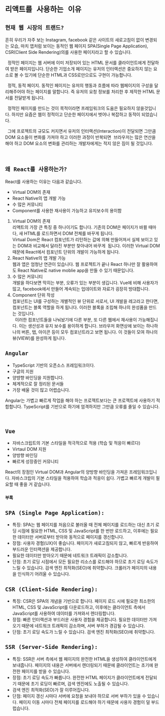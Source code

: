# ``리액트를 사용하는 이유``

## `현재 웹 시장의 트랜드?`


흔히 우리가 자주 보는 Instagram, facebook 같은 사이트의 새로고침이 없이 변경되는 모습, 마치 앱처럼 보이는 동적인 웹 페이지 SPA(Single Page Application), CSR(Client Side Rendering)의를 사용한 페이지라고 할 수 있습니다.   

 
정적인 페이지는 웹 서버에 이미 저장되어 있는 HTML 문서를 클라이언트에게 전달하여 받은 페이지입니다. 단순한 기업소개 페이지는 유저의 인터랙션은 중요하지 않는 요소로 볼 수 있기에 단순한 HTML과 CSS로만으로도 구현이 가능합니다.   

 
정적, 동적 페이지.
동적인 페이지는 유저의 행동과 흐름에 따라 웹페이지의 구성을 달리해주어야 하는 페이지를 말합니다. 즉 유저의 요청 정보를 처리한 후 제작한 HTML 문서를 전달받게 됩니다.   

 
정적인 페이지를 만드는 것이 목적이라면 프레임워크의 도움은 필요하지 않을것입니다. 하지만 요즘은 웹이 정적이고 단순한 페이지에서 벗어나 복잡하고 동적이 되었습니다.   

 
그에 프로젝트의 규모도 커지면서 유저의 인터랙션(Interaction)이 전달되면 그만큼 DOM 요소들이 변화를 가져야 하고 이러한 과정이 반복되면  브라우저는 많은 연산을 해야 하고 DOM 요소의 변화를 관리하는 개발자에게는 적지 않은 짐이 될 것입니다.   

 
## `왜 React를 사용하는가?`

React를 사용하는 이유는 다음과 같습니다.

* Virtual DOM의 존재   
* React Native의 앱 개발 가능   
* 수 많은 커뮤니티   
* Component를 사용한 재사용이 가능하고 유지보수의 용이함   

1. Virtual DOM의 존재   
리액트의 가장 큰 특징 중 하나이기도 합니다.
기존의 DOM은 페이지가 바뀔 때마다, 새 HTML를 로드하면서 DOM 전체를 바꾸게 됩니다.   
Virtual Dom은 React 컴포넌트가 리턴하는 값에 의해 만들어져서 실제 보이고 있는 DOM과 비교해서 달라진 부분만 찾아내어 바꾸게  됩니다. 이러한 Virtual DOM 때문에 React에서 컴포넌트 단위의 개발이 가능하게 됩니다.
 
2. React Native의 앱 개발 가능   
웹과 앱은 엄청난 연관이 있습니다. 웹 프로젝트가 끝나 React 하나만 잘 활용하여도 React Native로 native moblie app을 만들 수 있기 때문입니다.
 
3. 수 많은 커뮤니티   
개발을 하다보면 막히는 부분, 오류가 있는 부분이 생깁니다.
Vue에 비해 사용자가 많고, facebook에서 만들어 계속되는 업데이트와 자료가 굉장히 방대합니다.
 
4. Component 단위 작성   
컴포넌트는 UI를 구성하는 개별적인 뷰 단위로 서로서, UI 개발을 레고라고 한다면, 컴포넌트는 블록 역할을 하게 됩니다. 이러한 블록을 조립해 하나의 완성품을 만드는 것입니다.   
 
이러한 컴포넌트들을 나눠놨기에 다른 부분, 또 다른 웹에서 재사용이 가능해집니다. 이는 생산성과 유지 보수를 용이하게 합니다. 브라우저 화면상에 보이는 하나하나의 버튼, 탭, 아이콘 등이 모두 컴포넌트라고 보면 됩니다. 이 것들이 모여 하나의 뷰(VIEW)를 완성하게 됩니다.


## `Angular`
* TypeScript 기반의 오픈소스 프레임워크이다.
* 구글의 지원
* 양뱡향 바인딩을 지원합니다.
* 체계적으로 잘 정리된 문서들
* 가장 배울 것이 많고 어렵습니다.   

Angular는 가볍고 빠르게 작업을 해야 하는 프로젝트보다는 큰 프로젝트에 사용하기 적합합니다. TypeScript를 기반으로 하기에 엄격하지만 그만큼 오류를 줄일 수 있습니다.   

 
## `Vue`   
* 자바스크립트의 기본 스타일을 적극적으로 적용 (학습 및 적응이 빠르다)
* Virtaul DOM 지원
* 양방향 바인딩
* 빠르게 성장중인 커뮤니티   

React의 장점인 Virtual DOM과 Angular의 양방향 바인딩을 가져온 프레임워크입니다.
자바스크립의 기본 스타일을 적용하여 학습과 적응이 쉽다. 가볍고 빠르게 개발이 필요할 때 좋을 거 같습니다.   

### `부록`
## `SPA (Single Page Application):`
* 특징: SPA는 웹 페이지를 처음으로 불러올 때 전체 페이지를 로드하는 대신 초기 로딩 시점에 필요한 HTML, CSS 및 JavaScript를 한 번만 로드하고, 이후에는 필요한 데이터만 서버로부터 받아와 동적으로 페이지를 갱신합니다.
* 장점: 사용자 경험(UX)이 좋습니다. 페이지가 새로고침되지 않고, 빠르게 반응하여 부드러운 인터랙션을 제공합니다.
* 필요한 데이터만 받아오기 때문에 네트워크 트래픽이 감소합니다.
* 단점: 초기 로딩 시점에서 모든 필요한 리소스를 로드해야 하므로 초기 로딩 속도가 느릴 수 있습니다. 검색 엔진 최적화(SEO)에 취약합니다. 크롤러가 페이지의 내용을 인식하기 어려울 수 있습니다.
## `CSR (Client-Side Rendering):`
* 특징: CSR은 SPA의 개념을 기반으로 합니다. 페이지 로드 시에 필요한 최소한의 HTML, CSS 및 JavaScript를 다운로드하고, 이후에는 클라이언트 측에서 JavaScript를 사용하여 데이터를 가져와서 렌더링합니다.
* 장점: 빠른 인터랙션과 부드러운 사용자 경험을 제공합니다.  필요한 데이터만 가져오기 때문에 네트워크 트래픽이 감소하며, 서버 부하가 경감될 수 있습니다.
* 단점: 초기 로딩 속도가 느릴 수 있습니다. 검색 엔진 최적화(SEO)에 취약합니다.
## `SSR (Server-Side Rendering):`
* 특징: SSR은 서버 측에서 웹 페이지의 완전한 HTML을 생성하여 클라이언트에게 보내줍니다. 페이지의 내용은 서버에서 렌더링되기 때문에 클라이언트는 초기에 완전한 페이지를 받을 수 있습니다.
* 장점: 초기 로딩 속도가 빠릅니다. 완전한 HTML 페이지가 클라이언트에게 전달되기 때문에 초기 로딩이 빠르며, 검색 엔진에도 노출될 수 있습니다.
* 검색 엔진 최적화(SEO)가 잘 이루어집니다.
* 단점: 페이지 갱신 시마다 서버에 요청을 보내야 하므로 서버 부하가 있을 수 있습니다. 페이지 이동 시마다 전체 페이지를 로드해야 하기 때문에 사용자 경험이 덜 부드럽습니다.